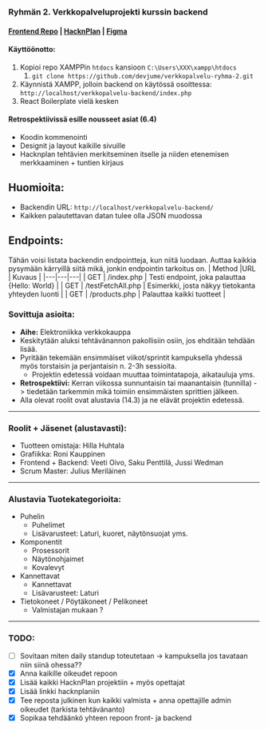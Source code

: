 ### Ryhmän 2. Verkkopalveluprojekti kurssin backend
#### [Frontend Repo](https://github.com/devjume/verkkopalvelu-frontend) | [HacknPlan](https://app.hacknplan.com/p/164255/) | [Figma](https://www.figma.com/file/XyZyYszfC1mNYNnAYLGXl5/nettisivuproto)

#### Käyttöönotto:
1. Kopioi repo XAMPPin `htdocs` kansioon `C:\Users\XXX\xampp\htdocs`
   1. `git clone https://github.com/devjume/verkkopalvelu-ryhma-2.git`
2. Käynnistä XAMPP, jolloin backend on käytössä osoittessa: `http://localhost/verkkopalvelu-backend/index.php`
3. React Boilerplate vielä kesken

#### Retrospektiivissä esille nousseet asiat (6.4)
* Koodin kommenointi
* Designit ja layout kaikille sivuille
* Hacknplan tehtävien merkitseminen itselle ja niiden etenemisen merkkaaminen + tuntien kirjaus

## Huomioita:
* Backendin URL: `http://localhost/verkkopalvelu-backend/`
* Kaikken palautettavan datan tulee olla JSON muodossa

## Endpoints:
Tähän voisi listata backendin endpointteja, kun niitä luodaan. Auttaa kaikkia pysymään kärryillä siitä mikä, jonkin endpointin tarkoitus on.
| Method |URL  |  Kuvaus | 
|---|---|---|
| GET | /index.php |  Testi endpoint, joka palauttaa {Hello: World} |
| GET | /testFetchAll.php | Esimerkki, josta näkyy tietokanta yhteyden luonti |
| GET | /products.php | Palauttaa kaikki tuotteet |

### Sovittuja asioita:  
* **Aihe:** Elektroniikka verkkokauppa
* Keskitytään aluksi tehtävänannon pakollisiin osiin, jos ehditään tehdään lisää.
* Pyritään tekemään ensimmäiset viikot/sprintit kampuksella yhdessä myös torstaisin ja perjantaisin n. 2-3h sessioita.
  - Projektin edetessä voidaan muuttaa toimintatapoja, aikatauluja yms.
* **Retrospektiivi:** Kerran viikossa sunnuntaisin tai maanantaisin (tunnilla) -> tiedetään tarkemmin mikä toimiin ensimmäisten sprittien jälkeen.
* Alla olevat roolit ovat alustavia (14.3) ja ne elävät projektin edetessä.

----
### Roolit + Jäsenet (alustavasti):
* Tuotteen omistaja: Hilla Huhtala
* Grafiikka: Roni Kauppinen
* Frontend + Backend: Veeti Oivo, Saku Penttilä, Jussi Wedman
* Scrum Master: Julius Meriläinen
----
### Alustavia Tuotekategorioita:
* Puhelin  
  - Puhelimet
  - Lisävarusteet: Laturi, kuoret, näytönsuojat yms.
* Komponentit
  - Prosessorit
  - Näytönohjaimet
  - Kovalevyt
* Kannettavat
  - Kannettavat
  - Lisävarusteet: Laturi
* Tietokoneet / Pöytäkoneet / Pelikoneet
  - Valmistajan mukaan ?

----
### TODO:
- [ ] Sovitaan miten daily standup toteutetaan -> kampuksella jos tavataan niin siinä ohessa??
- [x] Anna kaikille oikeudet repoon 
- [x] Lisää kaikki HacknPlan projektiin + myös opettajat
- [x] Lisää linkki hacknplaniin
- [x] Tee reposta julkinen kun kaikki valmista + anna opettajille admin oikeudet (tarkista tehtävänanto)
- [x] Sopikaa tehdäänkö yhteen repoon front- ja backend
